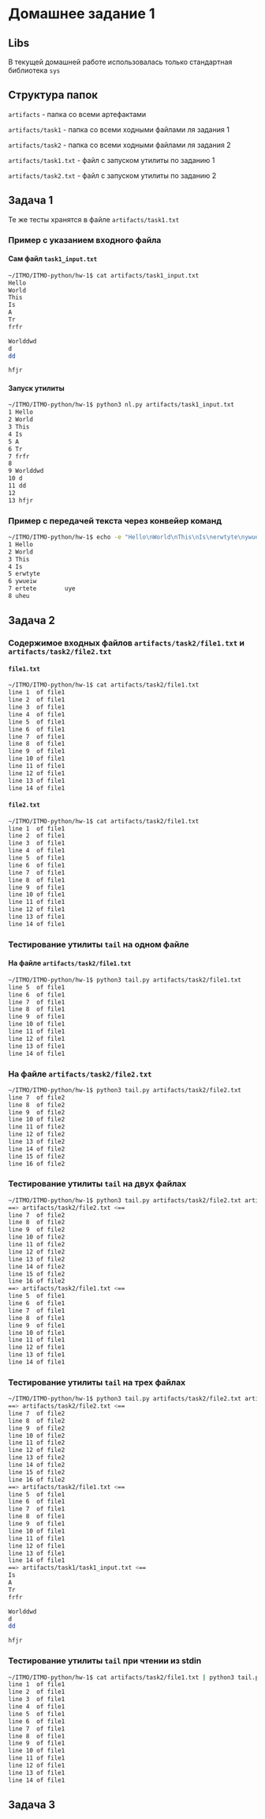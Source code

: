 # Домашнее задание 1

## Libs

В текущей домашней работе использовалась только стандартная библиотека `sys`

## Структура папок
`artifacts` - папка со всеми артефактами

`artifacts/task1` - папка со всеми ходными файлами ля задания 1

`artifacts/task2` - папка со всеми ходными файлами ля задания 2

`artifacts/task1.txt` - файл с запуском утилиты по заданию 1

`artifacts/task2.txt` - файл с запуском утилиты по заданию 2

## Задача 1

Те же тесты хранятся в файле `artifacts/task1.txt`

### Пример с указанием входного файла

#### Сам файл `task1_input.txt`


```bash
~/ITMO/ITMO-python/hw-1$ cat artifacts/task1_input.txt 
Hello
World
This
Is
A
Tr
frfr

Worlddwd
d
dd

hfjr
```
#### Запуск утилиты

```bash
~/ITMO/ITMO-python/hw-1$ python3 nl.py artifacts/task1_input.txt 
1 Hello
2 World
3 This
4 Is
5 A
6 Tr
7 frfr
8 
9 Worlddwd
10 d
11 dd
12 
13 hfjr
```

### Пример c передачей текста через конвейер команд

```bash
~/ITMO/ITMO-python/hw-1$ echo -e "Hello\nWorld\nThis\nIs\nerwtyte\nywueiw\nertete\tuye\nuheu" | python3 nl.py 
1 Hello
2 World
3 This
4 Is
5 erwtyte
6 ywueiw
7 ertete        uye
8 uheu
```


## Задача 2

### Содержимое входных файлов `artifacts/task2/file1.txt` и `artifacts/task2/file2.txt`

#### `file1.txt`

```bash
~/ITMO/ITMO-python/hw-1$ cat artifacts/task2/file1.txt 
line 1  of file1
line 2  of file1
line 3  of file1
line 4  of file1
line 5  of file1
line 6  of file1
line 7  of file1
line 8  of file1
line 9  of file1
line 10 of file1
line 11 of file1
line 12 of file1
line 13 of file1
line 14 of file1
```

#### `file2.txt`

```bash
~/ITMO/ITMO-python/hw-1$ cat artifacts/task2/file1.txt 
line 1  of file1
line 2  of file1
line 3  of file1
line 4  of file1
line 5  of file1
line 6  of file1
line 7  of file1
line 8  of file1
line 9  of file1
line 10 of file1
line 11 of file1
line 12 of file1
line 13 of file1
line 14 of file1
```

### Тестирование утилиты `tail` на одном файле

#### На файле `artifacts/task2/file1.txt`

```bash
~/ITMO/ITMO-python/hw-1$ python3 tail.py artifacts/task2/file1.txt 
line 5  of file1
line 6  of file1
line 7  of file1
line 8  of file1
line 9  of file1
line 10 of file1
line 11 of file1
line 12 of file1
line 13 of file1
line 14 of file1
```


### На файле `artifacts/task2/file2.txt`

```bash
~/ITMO/ITMO-python/hw-1$ python3 tail.py artifacts/task2/file2.txt 
line 7  of file2
line 8  of file2
line 9  of file2
line 10 of file2
line 11 of file2
line 12 of file2
line 13 of file2
line 14 of file2
line 15 of file2
line 16 of file2
```

### Тестирование утилиты `tail` на двух файлах

```bash
~/ITMO/ITMO-python/hw-1$ python3 tail.py artifacts/task2/file2.txt artifacts/task2/file1.txt 
==> artifacts/task2/file2.txt <==
line 7  of file2
line 8  of file2
line 9  of file2
line 10 of file2
line 11 of file2
line 12 of file2
line 13 of file2
line 14 of file2
line 15 of file2
line 16 of file2
==> artifacts/task2/file1.txt <==
line 5  of file1
line 6  of file1
line 7  of file1
line 8  of file1
line 9  of file1
line 10 of file1
line 11 of file1
line 12 of file1
line 13 of file1
line 14 of file1
```

### Тестирование утилиты `tail` на трех файлах

```bash
~/ITMO/ITMO-python/hw-1$ python3 tail.py artifacts/task2/file2.txt artifacts/task2/file1.txt artifacts/task1/task1_input.txt 
==> artifacts/task2/file2.txt <==
line 7  of file2
line 8  of file2
line 9  of file2
line 10 of file2
line 11 of file2
line 12 of file2
line 13 of file2
line 14 of file2
line 15 of file2
line 16 of file2
==> artifacts/task2/file1.txt <==
line 5  of file1
line 6  of file1
line 7  of file1
line 8  of file1
line 9  of file1
line 10 of file1
line 11 of file1
line 12 of file1
line 13 of file1
line 14 of file1
==> artifacts/task1/task1_input.txt <==
Is
A
Tr
frfr

Worlddwd
d
dd

hfjr
```

### Тестирование утилиты `tail` при чтении из stdin

```bash
~/ITMO/ITMO-python/hw-1$ cat artifacts/task2/file1.txt | python3 tail.py 
line 1  of file1
line 2  of file1
line 3  of file1
line 4  of file1
line 5  of file1
line 6  of file1
line 7  of file1
line 8  of file1
line 9  of file1
line 10 of file1
line 11 of file1
line 12 of file1
line 13 of file1
line 14 of file1
```


## Задача 3






